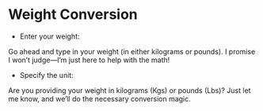 # Weight Conversion

- Enter your weight: 

Go ahead and type in your weight (in either kilograms or pounds). I promise I won’t judge—I’m just here to help with the math!

- Specify the unit: 

Are you providing your weight in kilograms (Kgs) or pounds (Lbs)? Just let me know, and we’ll do the necessary conversion magic.